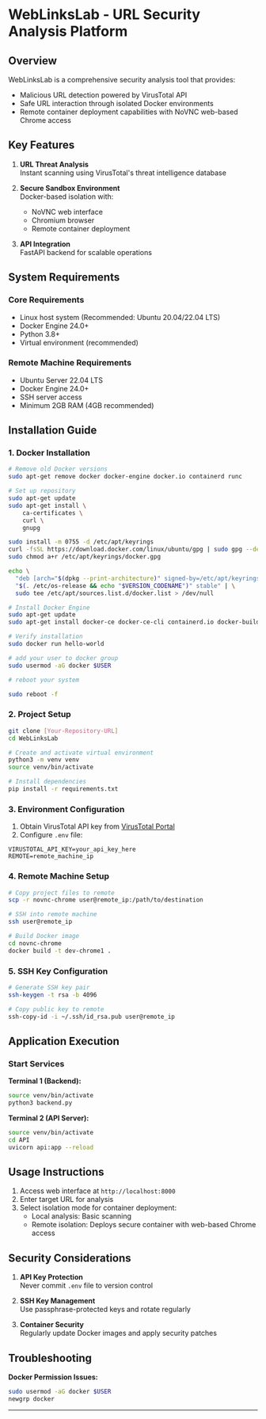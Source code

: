 
# WebLinksLab - URL Security Analysis Platform

## Overview

WebLinksLab is a comprehensive security analysis tool that provides:
- Malicious URL detection powered by VirusTotal API
- Safe URL interaction through isolated Docker environments
- Remote container deployment capabilities with NoVNC web-based Chrome access

## Key Features

1. **URL Threat Analysis**  
   Instant scanning using VirusTotal's threat intelligence database

2. **Secure Sandbox Environment**  
   Docker-based isolation with:
   - NoVNC web interface
   - Chromium browser
   - Remote container deployment

3. **API Integration**  
   FastAPI backend for scalable operations

## System Requirements

### Core Requirements
- Linux host system (Recommended: Ubuntu 20.04/22.04 LTS)
- Docker Engine 24.0+ 
- Python 3.8+
- Virtual environment (recommended)

### Remote Machine Requirements
- Ubuntu Server 22.04 LTS
- Docker Engine 24.0+
- SSH server access
- Minimum 2GB RAM (4GB recommended)

## Installation Guide

### 1. Docker Installation

```bash
# Remove old Docker versions
sudo apt-get remove docker docker-engine docker.io containerd runc

# Set up repository
sudo apt-get update
sudo apt-get install \
    ca-certificates \
    curl \
    gnupg

sudo install -m 0755 -d /etc/apt/keyrings
curl -fsSL https://download.docker.com/linux/ubuntu/gpg | sudo gpg --dearmor -o /etc/apt/keyrings/docker.gpg
sudo chmod a+r /etc/apt/keyrings/docker.gpg

echo \
  "deb [arch="$(dpkg --print-architecture)" signed-by=/etc/apt/keyrings/docker.gpg] https://download.docker.com/linux/ubuntu \
  "$(. /etc/os-release && echo "$VERSION_CODENAME")" stable" | \
  sudo tee /etc/apt/sources.list.d/docker.list > /dev/null

# Install Docker Engine
sudo apt-get update
sudo apt-get install docker-ce docker-ce-cli containerd.io docker-buildx-plugin docker-compose-plugin

# Verify installation
sudo docker run hello-world

# add your user to docker group
sudo usermod -aG docker $USER

# reboot your system 

sudo reboot -f 
```

### 2. Project Setup

```bash
git clone [Your-Repository-URL]
cd WebLinksLab

# Create and activate virtual environment
python3 -m venv venv
source venv/bin/activate

# Install dependencies
pip install -r requirements.txt
```

### 3. Environment Configuration

1. Obtain VirusTotal API key from [VirusTotal Portal](https://www.virustotal.com/)
2. Configure `.env` file:

```env
VIRUSTOTAL_API_KEY=your_api_key_here
REMOTE=remote_machine_ip
```

### 4. Remote Machine Setup

```bash
# Copy project files to remote
scp -r novnc-chrome user@remote_ip:/path/to/destination

# SSH into remote machine
ssh user@remote_ip

# Build Docker image
cd novnc-chrome
docker build -t dev-chrome1 .
```

### 5. SSH Key Configuration

```bash
# Generate SSH key pair 
ssh-keygen -t rsa -b 4096

# Copy public key to remote
ssh-copy-id -i ~/.ssh/id_rsa.pub user@remote_ip
```

## Application Execution

### Start Services

**Terminal 1 (Backend):**
```bash
source venv/bin/activate
python3 backend.py
```

**Terminal 2 (API Server):**
```bash
source venv/bin/activate
cd API
uvicorn api:app --reload
```

## Usage Instructions

1. Access web interface at `http://localhost:8000`
2. Enter target URL for analysis
3. Select isolation mode for container deployment:
   - Local analysis: Basic scanning
   - Remote isolation: Deploys secure container with web-based Chrome access

## Security Considerations

1. **API Key Protection**  
   Never commit `.env` file to version control

2. **SSH Key Management**  
   Use passphrase-protected keys and rotate regularly

3. **Container Security**  
   Regularly update Docker images and apply security patches

## Troubleshooting

**Docker Permission Issues:**
```bash
sudo usermod -aG docker $USER
newgrp docker
```


---

